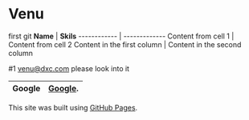 # Venu
first git
**Name** | **Skils**
------------ | -------------
Content from cell 1 | Content from cell 2
Content in the first column | Content in the second column

#1 venu@dxc.com please look into it

Google | [Google](https://www.google.com/).
-------------- | --------------

This site was built using [GitHub Pages](https://pages.github.com/).

